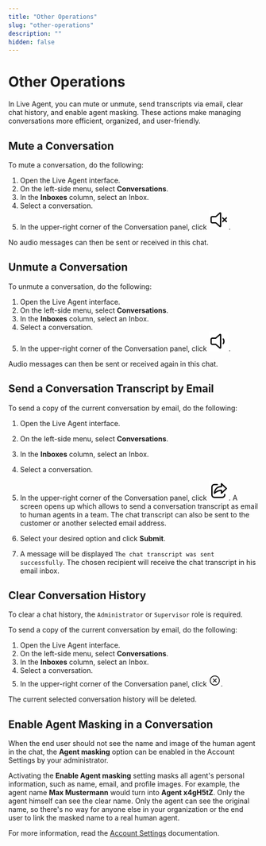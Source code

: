 ```yaml
---
title: "Other Operations"
slug: "other-operations"
description: ""
hidden: false
---
```


# Other Operations

In Live Agent, you can mute or unmute, send transcripts via email, clear chat history, and enable agent masking. These actions make managing conversations more efficient, organized, and user-friendly.

## Mute a Conversation

To mute a conversation, do the following:

1. Open the Live Agent interface.
2. On the left-side menu, select **Conversations**.
3. In the **Inboxes** column, select an Inbox. 
4. Select a conversation. 
5. In the upper-right corner of the Conversation panel, click ![mute conversation](../../assets/icons/mute-conversation.svg). 

No audio messages can then be sent or received in this chat.

## Unmute a Conversation

To unmute a conversation, do the following:

1. Open the Live Agent interface.
2. On the left-side menu, select **Conversations**.
3. In the **Inboxes** column, select an Inbox.
4. Select a conversation.
5. In the upper-right corner of the Conversation panel, click ![unmute conversation](../../assets/icons/unmute-conversation.svg).

Audio messages can then be sent or received again in this chat. 

## Send a Conversation Transcript by Email

To send a copy of the current conversation by email, do the following:

1. Open the Live Agent interface.
2. On the left-side menu, select **Conversations**.
3. In the **Inboxes** column, select an Inbox.
4. Select a conversation.
5. In the upper-right corner of the Conversation panel, click ![send transcript](../../assets/icons/send-transcript.svg). A screen opens up which allows to send a conversation transcript as email to human agents in a team. The chat transcript can also be sent to the customer or another selected email address.
6. Select your desired option and click **Submit**. 

7. A message will be displayed `The chat transcript was sent successfully`. The chosen recipient will receive the chat transcript in his email inbox.

## Clear Conversation History

To clear a chat history, the `Administrator` or `Supervisor` role is required.

To send a copy of the current conversation by email, do the following:

1. Open the Live Agent interface.
2. On the left-side menu, select **Conversations**.
3. In the **Inboxes** column, select an Inbox.
4. Select a conversation.
5. In the upper-right corner of the Conversation panel, click ![clear conversation history](../../assets/icons/clear-conversation-history.svg).

The current selected conversation history will be deleted.

## Enable Agent Masking in a Conversation

When the end user should not see the name and image of the human agent in the chat, the **Agent masking** option can be enabled in the Account Settings by your administrator. 

Activating the **Enable Agent masking** setting masks all agent's personal information, such as name, email, and profile images. For example, the agent name **Max Mustermann** would turn into **Agent x4gH5tZ**. Only the agent himself can see the clear name.
Only the agent can see the original name, so there's no way for anyone else in your organization or the end user to link the masked name to a real human agent.

For more information, read the [Account Settings](../settings/account-settings.md) documentation.
